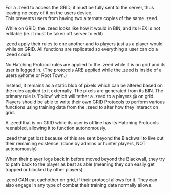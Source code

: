 For a .zeed to access the GRID, it must be fully sent to the server, thus leaving no copy of it on the users device.  
This prevents users from having two alternate copies of the same .zeed.

While on GRID, the .zeed looks like how it would in BIN, and its HEX is not editable (ie. it must be taken off server to edit)

.zeed apply their rules to one another and to players just as a player would while on GRID. 
All functions are replicated so everything a user can do a .zeed could.

No Hatching Protocol rules are applied to the .zeed while it is on grid and its user is logged in.
(The protocols ARE applied while the .zeed is inside of a users @home or Root Town.)

Instead, it remains as a static blob of pixels which can be altered based on the rules applied to it externally. The pixels are generated from its BIN.
The primary rule is 'Follow' which will tether a .zeed to a players @ on grid.
Players should be able to write their own GRID Protocols to perform various functions using training data from the .zeed to alter how they interact on grid.

A .zeed that is on GRID while its user is offline has its Hatching Protocols reenabled, allowing it to function autonomously.

.zeed that get lost because of this are sent beyond the Blackwall to live out their remaining existence. (done by admins or hunter players, NOT autonomously)

When their player logs back in before moved beyond the Blackwall, they try to path back to the player as best as able (meaning they can easily get trapped or blocked by other players)

.zeed CAN eat eachother on grid, if their protocol allows for it. They can also engage in any type of combat their training data normally allows.

